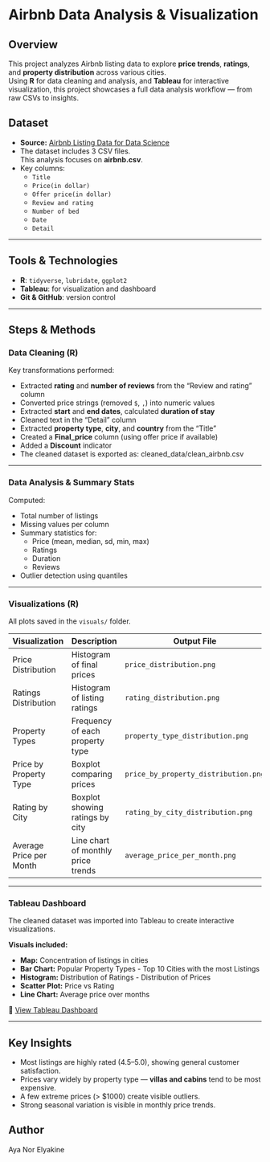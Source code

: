 # Airbnb Data Analysis & Visualization
## Overview
This project analyzes Airbnb listing data to explore **price trends**, **ratings**, and **property distribution** across various cities.  
Using **R** for data cleaning and analysis, and **Tableau** for interactive visualization, this project showcases a full data analysis workflow — from raw CSVs to insights.

## Dataset
- **Source:** [Airbnb Listing Data for Data Science](https://www.kaggle.com/datasets/joyshil0599/airbnb-listing-data-for-data-science)  
- The dataset includes 3 CSV files.  
  This analysis focuses on **airbnb.csv**.  
- Key columns:
  - `Title`
  - `Price(in dollar)`
  - `Offer price(in dollar)`
  - `Review and rating`
  - `Number of bed`
  - `Date`
  - `Detail`

---

## Tools & Technologies
- **R**: `tidyverse`, `lubridate`, `ggplot2`  
- **Tableau**: for visualization and dashboard  
- **Git & GitHub**: version control  

---

## Steps & Methods

### Data Cleaning (R)
Key transformations performed:
- Extracted **rating** and **number of reviews** from the “Review and rating” column  
- Converted price strings (removed `$`, `,`) into numeric values  
- Extracted **start** and **end dates**, calculated **duration of stay**  
- Cleaned text in the “Detail” column  
- Extracted **property type**, **city**, and **country** from the “Title”  
- Created a **Final_price** column (using offer price if available)  
- Added a **Discount** indicator
- The cleaned dataset is exported as: cleaned_data/clean_airbnb.csv

- ---

### Data Analysis & Summary Stats
Computed:
- Total number of listings  
- Missing values per column  
- Summary statistics for:
  - Price (mean, median, sd, min, max)
  - Ratings
  - Duration
  - Reviews  
- Outlier detection using quantiles  

---

### Visualizations (R)
All plots saved in the `visuals/` folder.

| Visualization | Description | Output File |
|----------------|--------------|--------------|
| Price Distribution | Histogram of final prices | `price_distribution.png` |
| Ratings Distribution | Histogram of listing ratings | `rating_distribution.png` |
| Property Types | Frequency of each property type | `property_type_distribution.png` |
| Price by Property Type | Boxplot comparing prices | `price_by_property_distribution.png` |
| Rating by City | Boxplot showing ratings by city | `rating_by_city_distribution.png` |
| Average Price per Month | Line chart of monthly price trends | `average_price_per_month.png` |

---

### Tableau Dashboard
The cleaned dataset was imported into Tableau to create interactive visualizations.

**Visuals included:**
- **Map:** Concentration of listings in cities  
- **Bar Chart:** Popular Property Types - Top 10 Cities with the most Listings
- **Histogram:** Distribution of Ratings - Distribution of Prices
- **Scatter Plot:** Price vs Rating  
- **Line Chart:** Average price over months

🔗 [View Tableau Dashboard]([https://public.tableau.com/](https://public.tableau.com/shared/34XPJDRKG?:display_count=n&:origin=viz_share_link))  

---

## Key Insights
- Most listings are highly rated (4.5–5.0), showing general customer satisfaction.  
- Prices vary widely by property type — **villas and cabins** tend to be most expensive.  
- A few extreme prices (> $1000) create visible outliers.  
- Strong seasonal variation is visible in monthly price trends.

## Author 
Aya Nor Elyakine
